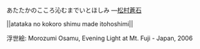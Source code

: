あたたかのこころ沁むまでいとほしみ
—[松村蒼石](https://ja.wikipedia.org/wiki/松村蒼石)

||atataka no kokoro shimu made itohoshimi||

浮世絵: Morozumi Osamu, Evening Light at Mt. Fuji - Japan, 2006